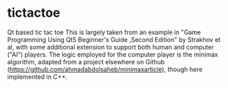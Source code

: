# tictactoe
Qt based tic tac toe
This is largely taken from an example in "Game Programming Using Qt5
Beginner's Guide ,Second Edition" by Strakhov et al, with some
additional extension to support both human and computer ("AI")
players.  The logic employed for the computer player is the
minimax algorithm, adapted from a project elsewhere on
Github (https://github.com/ahmadabdolsaheb/minimaxarticle),
though here implemented in C++.
